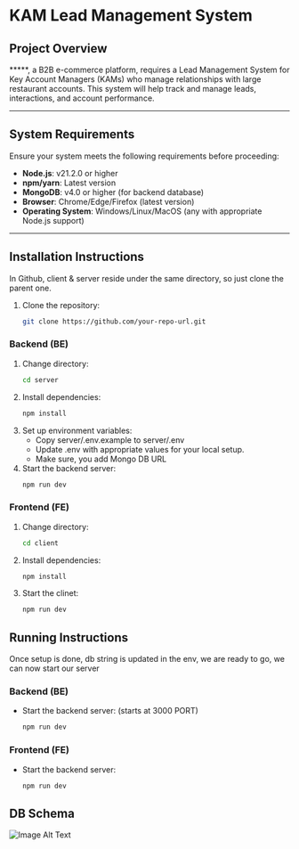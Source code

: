 # KAM Lead Management System

## Project Overview
*****, a B2B e-commerce platform, requires a Lead Management System for Key Account Managers (KAMs) who manage relationships with large restaurant accounts. This system will help track and manage leads, interactions, and account performance.

---

## System Requirements
Ensure your system meets the following requirements before proceeding:

- **Node.js**: v21.2.0 or higher
- **npm/yarn**: Latest version
- **MongoDB**: v4.0 or higher (for backend database)
- **Browser**: Chrome/Edge/Firefox (latest version)
- **Operating System**: Windows/Linux/MacOS (any with appropriate Node.js support)

---

## Installation Instructions
In Github, client & server reside under the same directory, so just clone the parent one.
1. Clone the repository:
   ```bash
   git clone https://github.com/your-repo-url.git

### Backend (BE)

1. Change directory:
    ```bash
    cd server
2. Install dependencies:
   ```bash
   npm install
3. Set up environment variables:
    - Copy server/.env.example to server/.env
    - Update .env with appropriate values for your local setup.
    - Make sure, you add Mongo DB URL
4. Start the backend server:
    ```bash
   npm run dev


### Frontend (FE)

1. Change directory:
    ```bash
    cd client
2. Install dependencies:
   ```bash
   npm install
3. Start the clinet:
    ```bash
   npm run dev

## Running Instructions
Once setup is done, db string is updated in the env, we are ready to go, we can now start our server
### Backend (BE)
-  Start the backend server: (starts at 3000 PORT)
    ```bash
   npm run dev

### Frontend (FE)
-  Start the backend server:
    ```bash
   npm run dev

## DB Schema
![Image Alt Text](./udaan_db.drawio.png)
